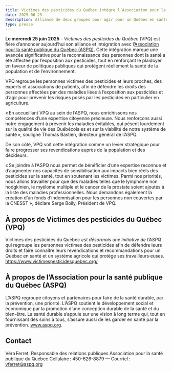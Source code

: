 ```yaml
---
title: Victimes des pesticides du Québec intègre l’Association pour la santé publique du Québec 
date: 2025-06-25
description: Alliance de deux groupes pour agir pour un Québec en santé
type: presse
---
```

**Le mercredi 25 juin 2025** - *Victimes des pesticides du Québec* (VPQ) est fière d’annoncer aujourd’hui son alliance et intégration avec l’[Association pour la santé publique du Québec (ASPQ)](https://aspq.org/). Cette intégration marque une avancée significative pour la reconnaissance des personnes dont la santé a été affectée par l’exposition aux pesticides, tout en renforçant le plaidoyer en faveur de politiques publiques qui protègent réellement la santé de la population et de l’environnement.

VPQ regroupe les personnes victimes des pesticides et leurs proches, des experts et associations de patients, afin de défendre les droits des personnes affectées par des maladies liées à l’exposition aux pesticides et d’agir pour prévenir les risques posés par les pesticides en particulier en agriculture. 

« En accueillant VPQ au sein de l’ASPQ, nous enrichissons nos compétences d’une expertise citoyenne précieuse. Nous renforçons aussi notre engagement à prévenir les maladies évitables, qui pèsent lourdement sur la qualité de vie des Québécois·es et sur la viabilité de notre système de santé », souligne Thomas Bastien, directeur général de l’ASPQ.  

De son côté, VPQ voit cette intégration comme un levier stratégique pour faire progresser ses revendications auprès de la population et des décideurs.  

« Se joindre à l’ASPQ nous permet de bénéficier d’une expertise reconnue et d’augmenter nos capacités de sensibilisation aux impacts bien réels des pesticides sur la santé, tout en soutenant les victimes. Parmi nos priorités, nous allons travailler pour que des maladies telles que le lymphome non hodgkinien, le myélome multiple et le cancer de la prostate soient ajoutés à la liste des maladies professionnelles. Nous demandons également la création d’un fonds d’indemnisation pour les personnes non couvertes par la CNESST », déclare Serge Boily, Président de VPQ.  

## À propos de Victimes des pesticides du Québec (VPQ) 
Victimes des pesticides du Québec *est désormais une initiative de l’ASPQ* qui regroupe les personnes victimes des pesticides afin de défendre leurs droits et faire connaître leurs revendications et recommandations pour un Québec en santé et un système agricole qui protège ses travailleurs·euses. https://www.victimespesticidesquebec.org/ 

## À propos de l’Association pour la santé publique du Québec (ASPQ)  

L’ASPQ regroupe citoyens et partenaires pour faire de la santé durable, par la prévention, une priorité. L’ASPQ soutient le développement social et économique par la promotion d’une conception durable de la santé et du bien-être. La santé durable s’appuie sur une vision à long terme qui, tout en fournissant des soins à tous, s’assure aussi de les garder en santé par la prévention. www.aspq.org.  

## Contact 
Véra Ferret, Responsable des relations publiques 
Association pour la santé publique du Québec
Cellulaire : 450-626-8879 — Courriel : vferret@aspq.org

